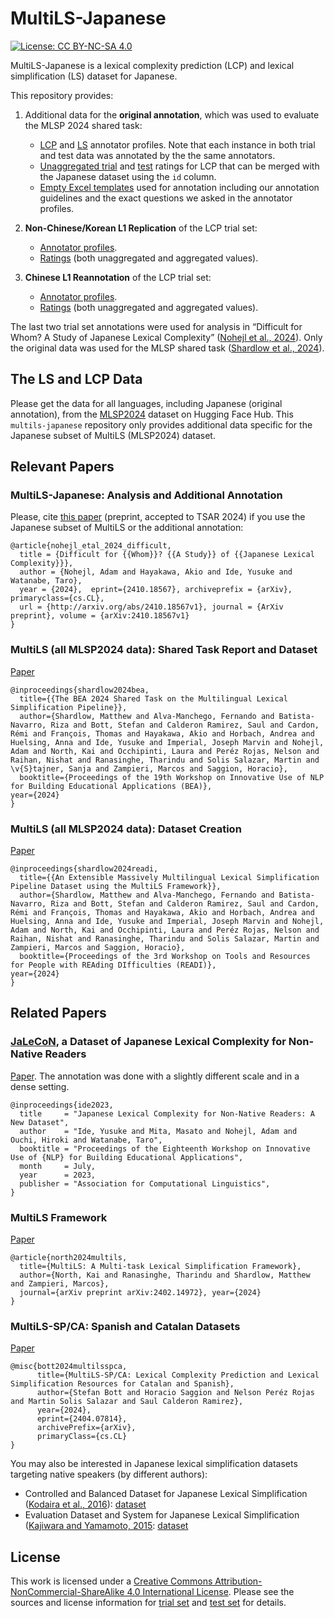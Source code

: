 # MultiLS-Japanese
[![License: CC BY-NC-SA 4.0](https://img.shields.io/badge/License-CC_BY--NC--SA_4.0-lightgrey.svg)](https://creativecommons.org/licenses/by-nc-sa/4.0/)

MultiLS-Japanese is a lexical complexity prediction (LCP) and lexical simplification (LS) dataset for Japanese.

This repository provides:

1. Additional data for the **original annotation**, which was used to evaluate the MLSP 2024 shared task:
    - [LCP](annotator_profiles/lcp_profiles.tsv) and [LS](annotator_profiles/ls_profiles.tsv) annotator profiles. Note that each instance in both trial and test data was annotated by the the same annotators.
    - [Unaggregated trial](data/lcp_unaggregated_trial.tsv) and [test]((data/lcp_unaggregated_test.tsv)) ratings for LCP that can be merged with the Japanese dataset using the `id` column.
    - [Empty Excel templates](annotation_templates) used for annotation including our annotation guidelines and the exact questions we asked in the annotator profiles.

2. **Non-Chinese/Korean L1 Replication** of the LCP trial set:
    - [Annotator profiles](annotator_profiles/replication_lcp_profiles.tsv).
    - [Ratings](data/replication_lcp_trial.tsv) (both unaggregated and aggregated values).

3. **Chinese L1 Reannotation** of the LCP trial set:
    - [Annotator profiles](annotator_profiles/chinese_l1_lcp_profiles.tsv).
    - [Ratings](data/chinese_l1_lcp_trial.tsv) (both unaggregated and aggregated values).

The last two trial set annotations were used for analysis in “Difficult for Whom? A Study of Japanese Lexical Complexity” ([Nohejl et al., 2024](https://arxiv.org/abs/2410.18567)). Only the original data was used for the MLSP shared task ([Shardlow et al., 2024](https://aclanthology.org/2024.bea-1.51)).

## The LS and LCP Data

Please get the data for all languages, including Japanese (original annotation), from the [MLSP2024](https://huggingface.co/datasets/MLSP2024/MLSP2024) dataset on Hugging Face Hub. This `multils-japanese` repository only provides additional data specific for the Japanese subset of MultiLS (MLSP2024) dataset.

## Relevant Papers

### MultiLS-Japanese: Analysis and Additional Annotation 

Please, cite [this paper](https://arxiv.org/abs/2410.18567) (preprint, accepted to TSAR 2024) if you use the Japanese subset of MultiLS or the additional annotation:

```
@article{nohejl_etal_2024_difficult,
  title = {Difficult for {{Whom}}? {{A Study}} of {{Japanese Lexical Complexity}}},
  author = {Nohejl, Adam and Hayakawa, Akio and Ide, Yusuke and Watanabe, Taro},
  year = {2024},  eprint={2410.18567}, archiveprefix = {arXiv}, primaryclass={cs.CL},
  url = {http://arxiv.org/abs/2410.18567v1}, journal = {ArXiv preprint}, volume = {arXiv:2410.18567v1}
}
```

### MultiLS (all MLSP2024 data): Shared Task Report and Dataset
[Paper](https://aclanthology.org/2024.bea-1.51)
```
@inproceedings{shardlow2024bea,
  title={{The BEA 2024 Shared Task on the Multilingual Lexical Simplification Pipeline}},
  author={Shardlow, Matthew and Alva-Manchego, Fernando and Batista-Navarro, Riza and Bott, Stefan and Calderon Ramirez, Saul and Cardon, Rémi and François, Thomas and Hayakawa, Akio and Horbach, Andrea and Huelsing, Anna and Ide, Yusuke and Imperial, Joseph Marvin and Nohejl, Adam and North, Kai and Occhipinti, Laura and Peréz Rojas, Nelson and Raihan, Nishat and Ranasinghe, Tharindu and Solis Salazar, Martin and \v{S}tajner, Sanja and Zampieri, Marcos and Saggion, Horacio},
  booktitle={Proceedings of the 19th Workshop on Innovative Use of NLP for Building Educational Applications (BEA)},
year={2024}
}
```

### MultiLS (all MLSP2024 data): Dataset Creation
[Paper](https://aclanthology.org/2024.readi-1.4)
```
@inproceedings{shardlow2024readi,
  title={{An Extensible Massively Multilingual Lexical Simplification Pipeline Dataset using the MultiLS Framework}},
  author={Shardlow, Matthew and Alva-Manchego, Fernando and Batista-Navarro, Riza and Bott, Stefan and Calderon Ramirez, Saul and Cardon, Rémi and François, Thomas and Hayakawa, Akio and Horbach, Andrea and Huelsing, Anna and Ide, Yusuke and Imperial, Joseph Marvin and Nohejl, Adam and North, Kai and Occhipinti, Laura and Peréz Rojas, Nelson and Raihan, Nishat and Ranasinghe, Tharindu and Solis Salazar, Martin and Zampieri, Marcos and Saggion, Horacio},
  booktitle={Proceedings of the 3rd Workshop on Tools and Resources for People with REAding DIfficulties (READI)},
year={2024}
}
```

## Related Papers

### [JaLeCoN](https://github.com/naist-nlp/jalecon), a Dataset of Japanese Lexical Complexity for Non-Native Readers

[Paper](https://aclanthology.org/2023.bea-1.40). The annotation was done with a slightly different scale and in a dense setting.

```
@inproceedings{ide2023,
  title     = "Japanese Lexical Complexity for Non-Native Readers: A New Dataset",
  author    = "Ide, Yusuke and Mita, Masato and Nohejl, Adam and Ouchi, Hiroki and Watanabe, Taro",
  booktitle = "Proceedings of the Eighteenth Workshop on Innovative Use of {NLP} for Building Educational Applications",
  month     = July,
  year      = 2023,
  publisher = "Association for Computational Linguistics",
}
```

### MultiLS Framework

[Paper](https://arxiv.org/abs/2402.14972)

```
@article{north2024multils,
  title={MultiLS: A Multi-task Lexical Simplification Framework},
  author={North, Kai and Ranasinghe, Tharindu and Shardlow, Matthew and Zampieri, Marcos},
  journal={arXiv preprint arXiv:2402.14972}, year={2024}
}
```

### MultiLS-SP/CA: Spanish and Catalan Datasets

[Paper](https://arxiv.org/abs/2404.07814)

```
@misc{bott2024multilsspca,
      title={MultiLS-SP/CA: Lexical Complexity Prediction and Lexical Simplification Resources for Catalan and Spanish},
      author={Stefan Bott and Horacio Saggion and Nelson Peréz Rojas and Martin Solis Salazar and Saul Calderon Ramirez},
      year={2024},
      eprint={2404.07814},
      archivePrefix={arXiv},
      primaryClass={cs.CL}
}
```

You may also be interested in Japanese lexical simplification datasets targeting native speakers (by different authors):

- Controlled and Balanced Dataset for Japanese Lexical Simplification ([Kodaira et al., 2016](https://aclanthology.org/P16-3001)): [dataset](https://github.com/KodairaTomonori/EvaluationDataset)
- Evaluation Dataset and System for Japanese Lexical Simplification ([Kajiwara and Yamamoto, 2015](http://www.aclweb.org/anthology/P15-3006): [dataset](https://www.jnlp.org/GengoHouse/snow/e4)



## License

This work is licensed under a [Creative Commons Attribution-NonCommercial-ShareAlike 4.0 International License][cc-by-nc-sa]. Please see the sources and license information for [trial set](LICENSE_trial.md) and [test set](LICENSE_test.md) for details.

[cc-by-nc-sa]: https://creativecommons.org/licenses/by-nc-sa/4.0/

